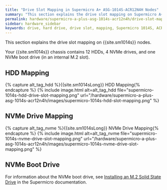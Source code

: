 ```yaml
---
title: "Drive Slot Mapping in Supermicro A+ ASG-1014S-ACR12N4H Nodes"
summary: "This section explains the drive slot mapping on Supermicro A+ ASG-1014S-ACR12N4H nodes."
permalink: hardware/supermicro-a-plus-asg-1014s-acr12n4h/drive-slot-mapping.html
sidebar: hardware_sidebar
keywords: drive, hard drive, drive slot, mapping, Supermicro 1014S, ACR12N4H
---
```


This section explains the drive slot mapping on {{site.sm1014s}} nodes.

Your {{site.sm1014s}} chassis contains 12 HDDs, 4 NVMe drives, and one NVMe boot drive (in an internal M.2 slot).

## HDD Mapping

{% capture alt_tag_hdd %}{{site.sm1014sLong}} HDD Mapping{% endcapture %}
{% include image.html alt=alt_tag_hdd file="supermicro-1014s-hdd-drive-slot-mapping.png" url="/hardware/supermicro-a-plus-asg-1014s-acr12n4h/images/supermicro-1014s-hdd-slot-mapping.png" %}

## NVMe Drive Mapping

{% capture alt_tag_nvme %}{{site.sm1014sLong}} NVMe Drive Mapping{% endcapture %}
{% include image.html alt=alt_tag_nvme file="supermicro-1014s-nvme-drive-slot-mapping.png" url="/hardware/supermicro-a-plus-asg-1014s-acr12n4h/images/supermicro-1014s-nvme-drive-slot-mapping.png" %}

## NVMe Boot Drive

For information about the NVMe boot drive, see [Installing an M.2 Solid State Drive](https://www.supermicro.com/manuals/superserver/1U/MNL-2436.pdf#page=44) in the Supermicro documentation.
